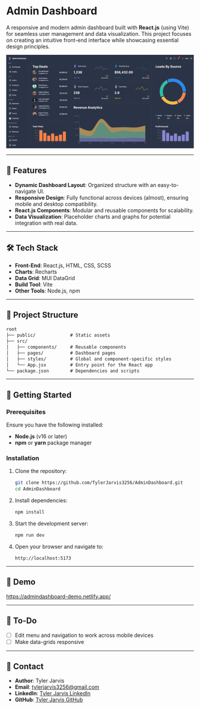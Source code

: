 # Admin Dashboard

A responsive and modern admin dashboard built with **React.js** (using Vite) for seamless user management and data visualization. This project focuses on creating an intuitive front-end interface while showcasing essential design principles.

![Admin Dashboard Screenshot](./dashboard-screenshot.png)

---

## 🚀 Features
- **Dynamic Dashboard Layout**: Organized structure with an easy-to-navigate UI.
- **Responsive Design**: Fully functional across devices (almost), ensuring mobile and desktop compatibility.
- **React.js Components**: Modular and reusable components for scalability.
- **Data Visualization**: Placeholder charts and graphs for potential integration with real data.

---

## 🛠️ Tech Stack
- **Front-End**: React.js, HTML, CSS, SCSS
- **Charts**: Recharts
- **Data Grid**: MUI DataGrid
- **Build Tool**: Vite
- **Other Tools**: Node.js, npm

---

## 📂 Project Structure
```
root
├── public/             # Static assets
├── src/
│   ├── components/     # Reusable components
│   ├── pages/          # Dashboard pages
│   ├── styles/         # Global and component-specific styles
│   └── App.jsx         # Entry point for the React app
└── package.json        # Dependencies and scripts
```

---

## 🚀 Getting Started

### Prerequisites
Ensure you have the following installed:
- **Node.js** (v16 or later)
- **npm** or **yarn** package manager

### Installation
1. Clone the repository:
   ```bash
   git clone https://github.com/TylerJarvis3256/AdminDashboard.git
   cd AdminDashboard
   ```

2. Install dependencies:
   ```bash
   npm install
   ```

3. Start the development server:
   ```bash
   npm run dev
   ```

4. Open your browser and navigate to:
   ```
   http://localhost:5173
   ```

---

## 🌟 Demo
https://admindashboard-demo.netlify.app/

---

## 📝 To-Do
- [ ] Edit menu and navigation to work across mobile devices
- [ ] Make data-grids responsive

---

## 💬 Contact
- **Author**: Tyler Jarvis
- **Email**: tylerjarvis3256@gmail.com
- **LinkedIn**: [Tyler Jarvis LinkedIn](https://linkedin.com/in/tyler-jarvis-b8a72023b)
- **GitHub**: [Tyler Jarvis GitHub](https://github.com/TylerJarvis3256)
